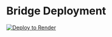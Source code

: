 # Bridge Deployment

<!-- DEPLOY_TO_RENDER_BUTTON -->
[![Deploy to Render](https://render.com/images/deploy-to-render-button.svg)](https://render.com/deploy)
